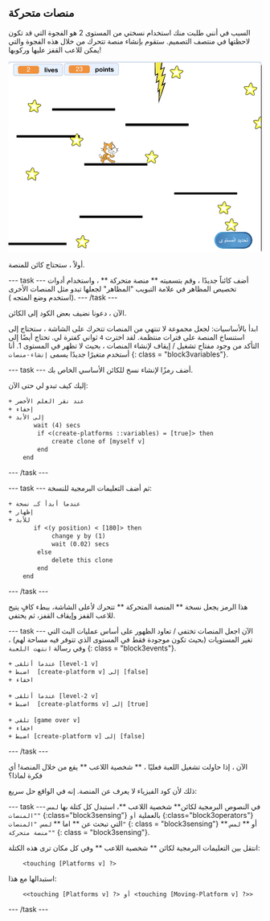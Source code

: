 ## منصات متحركة

السبب في أنني طلبت منك استخدام نسختي من المستوى 2 هو الفجوة التي قد تكون لاحظتها في منتصف التصميم. ستقوم بإنشاء منصة تتحرك من خلال هذه الفجوة والتي يمكن للاعب القفز عليها وركوبها!

![مستوى آخر مع منصات مختلفة](images/movingPlatforms.png)

أولاً ، ستحتاج كائن للمنصة.

\--- task \--- أضف كائناً جديدًا ، وقم بتسميته ** منصة متحركة ** ، واستخدام أدوات تخصيص المظاهر في علامة التبويب "المظاهر" لجعلها تبدو مثل المنصات الأخرى \(استخدم وضع المتجه \). \--- /task \---

الآن ، دعونا نضيف بعض الكود إلى الكائن.

ابدأ بالأساسيات: لجعل مجموعة لا تنتهي من المنصات تتحرك على الشاشة ، ستحتاج إلى استنساخ المنصة على فترات منتظمة. لقد اخترت ` 4 ` ثواني كفترة لي. تحتاج أيضًا إلى التأكد من وجود مفتاح تشغيل / إيقاف لإنشاء المنصات ، بحيث لا تظهر في المستوى 1. أنا أستخدم متغيرًا جديدًا يسمى ` إنشاء-منصات ` {: class = "block3variables"}.

\--- task \--- أضف رمزًا لإنشاء نسخ للكائن الأساسي الخاص بك.

إليك كيف تبدو لي حتى الآن:

```blocks3
+ عند نقر العلم الأخضر
+ إخفاء
+ إلى الأبد
       wait (4) secs
        if <(create-platforms ::variables) = [true]> then
            create clone of [myself v]
        end
    end
```

\--- /task \---

\--- task \--- ثم أضف التعليمات البرمجية للنسخة:

```blocks3
+ عندما أبدأ كـ نسخة
+ إظهار
+ للأبد
       if <(y position) < [180]> then
            change y by (1)
            wait (0.02) secs
        else
            delete this clone
        end
    end
```

\--- /task \---

هذا الرمز يجعل نسخة ** المنصة المتحركة ** تتحرك لأعلى الشاشة، ببطء كافٍ يتيح للاعب القفز وإيقاف القفز، ثم يختفي.

\--- task \--- الآن اجعل المنصات تختفي / تعاود الظهور على أساس عمليات البث التي تغير المستويات (بحيث تكون موجودة فقط في المستوى الذي تتوفر فيه مساحة لهم) ، وفي رسالة `انتهت اللعبة` {: class = "block3events"}.

```blocks3
+ عندما أتلقى [level-1 v]
+ اضبط  [create-platform v] إلى [false]
+ اخفاء

+ عندما أتلقى [level-2 v]
+ اضبط  [create-platforms v] إلى [true]

+ تلقي [game over v]
+ اخفاء
+ اضبط [create-platform v] إلى [false]
```

\--- /task \---

الآن ، إذا حاولت تشغيل اللعبة فعليًا ، ** شخصية اللاعب ** يقع من خلال المنصة! أي فكرة لماذا؟

ذلك لأن كود الفيزياء لا يعرف عن المنصة. إنه في الواقع حل سريع:

\--- task \--- في النصوص البرمجية لكائن** شخصية اللاعب **، استبدل كل كتلة بها ` لمس "المنصات" ` {:class="block3sensing"} بالعملية `أو` {:class="block3operators"} التي تبحث عن ** اما ** ` لمس "المنصات" ` {: class = "block3sensing"} ** أو ** ` لمس "منصة متحركة" ` {: class = "block3sensing"}.

انتقل بين التعليمات البرمجية لكائن ** شخصية اللاعب ** وفي كل مكان ترى هذه الكتلة:

```blocks3
    <touching [Platforms v] ?>
```

استبدالها مع هذا:

```blocks3
    <<touching [Platforms v] ?> أو <touching [Moving-Platform v] ?>>
```

\--- /task \---